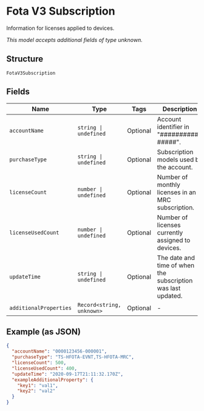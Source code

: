 
# Fota V3 Subscription

Information for licenses applied to devices.

*This model accepts additional fields of type unknown.*

## Structure

`FotaV3Subscription`

## Fields

| Name | Type | Tags | Description |
|  --- | --- | --- | --- |
| `accountName` | `string \| undefined` | Optional | Account identifier in "##########-#####". |
| `purchaseType` | `string \| undefined` | Optional | Subscription models used by the account. |
| `licenseCount` | `number \| undefined` | Optional | Number of monthly licenses in an MRC subscription. |
| `licenseUsedCount` | `number \| undefined` | Optional | Number of licenses currently assigned to devices. |
| `updateTime` | `string \| undefined` | Optional | The date and time of when the subscription was last updated. |
| `additionalProperties` | `Record<string, unknown>` | Optional | - |

## Example (as JSON)

```json
{
  "accountName": "0000123456-000001",
  "purchaseType": "TS-HFOTA-EVNT,TS-HFOTA-MRC",
  "licenseCount": 500,
  "licenseUsedCount": 400,
  "updateTime": "2020-09-17T21:11:32.170Z",
  "exampleAdditionalProperty": {
    "key1": "val1",
    "key2": "val2"
  }
}
```


